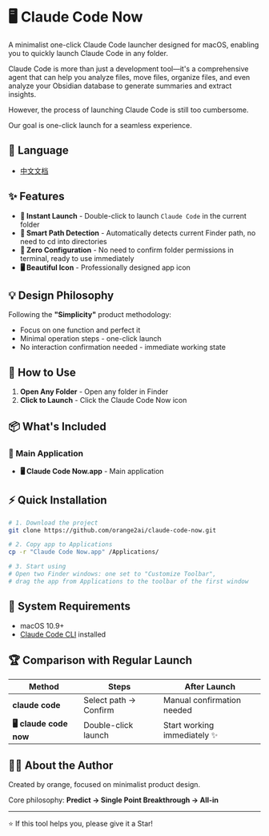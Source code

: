 # 🖥 Claude Code Now



A minimalist one-click Claude Code launcher designed for macOS, enabling you to quickly launch Claude Code in any folder.

Claude Code is more than just a development tool—it's a comprehensive agent that can help you analyze files, move files, organize files, and even analyze your Obsidian database to generate summaries and extract insights.

However, the process of launching Claude Code is still too cumbersome.

Our goal is one-click launch for a seamless experience.

## 📖 Language

- [中文文档](README-CN.md)

## ✨ Features

- **🚀 Instant Launch** - Double-click to launch `Claude Code` in the current folder
- **📁 Smart Path Detection** - Automatically detects current Finder path, no need to cd into directories
- **🎯 Zero Configuration** - No need to confirm folder permissions in terminal, ready to use immediately
- **🖥 Beautiful Icon** - Professionally designed app icon

## 💡 Design Philosophy

Following the **"Simplicity"** product methodology:
- Focus on one function and perfect it
- Minimal operation steps - one-click launch
- No interaction confirmation needed - immediate working state

## 🎯 How to Use

1. **Open Any Folder** - Open any folder in Finder
2. **Click to Launch** - Click the Claude Code Now icon

## 📦 What's Included

### 🍎 Main Application
- **🖥 Claude Code Now.app** - Main application

## ⚡ Quick Installation

```bash
# 1. Download the project
git clone https://github.com/orange2ai/claude-code-now.git

# 2. Copy app to Applications
cp -r "Claude Code Now.app" /Applications/

# 3. Start using
# Open two Finder windows: one set to "Customize Toolbar",
# drag the app from Applications to the toolbar of the first window
```

## 🔧 System Requirements

- macOS 10.9+
- [Claude Code CLI](https://docs.claude.com/en/docs/claude-code) installed

## 🏆 Comparison with Regular Launch

| Method | Steps | After Launch |
|--------|-------|-------------|
| **claude code** | Select path → Confirm | Manual confirmation needed |
| **🖥 claude code now** | Double-click launch | Start working immediately ✨ |

## 👨‍💼 About the Author

Created by orange, focused on minimalist product design.

Core philosophy: **Predict → Single Point Breakthrough → All-in**

---

⭐ If this tool helps you, please give it a Star!
